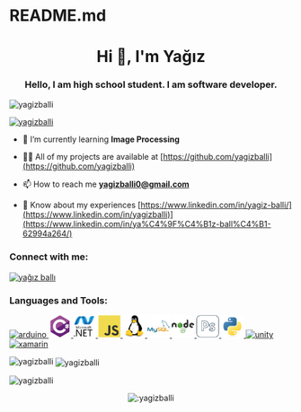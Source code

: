 # README.md
<h1 align="center">Hi 👋, I'm Yağız</h1>
<h3 align="center">Hello, I am high school student. I am software developer.</h3>

<p align="left"> <img src="https://komarev.com/ghpvc/?username=yagizballi&label=Profile%20views&color=0e75b6&style=flat" alt="yagizballi" /> </p>

<p align="left"> <a href="https://github.com/ryo-ma/github-profile-trophy"><img src="https://github-profile-trophy.vercel.app/?username=yagizballi" alt="yagizballi" /></a> </p>

- 🌱 I’m currently learning **Image Processing**

- 👨‍💻 All of my projects are available at [https://github.com/yagizballi](https://github.com/yagizballi)

- 📫 How to reach me **yagizballi0@gmail.com**

- 📄 Know about my experiences [https://www.linkedin.com/in/yagiz-balli/](https://www.linkedin.com/in/yagizballi)](https://www.linkedin.com/in/ya%C4%9F%C4%B1z-ball%C4%B1-62994a264/)

<h3 align="left">Connect with me:</h3>
<p align="left">
<a href="https://linkedin.com/in/yagizballi" target="blank"><img align="center" src="https://raw.githubusercontent.com/rahuldkjain/github-profile-readme-generator/master/src/images/icons/Social/linked-in-alt.svg" alt="yağız ballı" height="30" width="40" /></a>
</p>

<h3 align="left">Languages and Tools:</h3>
<p align="left"> <a href="https://www.arduino.cc/" target="_blank" rel="noreferrer"> <img src="https://cdn.worldvectorlogo.com/logos/arduino-1.svg" alt="arduino" width="40" height="40"/> </a> <a href="https://www.w3schools.com/cs/" target="_blank" rel="noreferrer"> <img src="https://raw.githubusercontent.com/devicons/devicon/master/icons/csharp/csharp-original.svg" alt="csharp" width="40" height="40"/> </a> <a href="https://dotnet.microsoft.com/" target="_blank" rel="noreferrer"> <img src="https://raw.githubusercontent.com/devicons/devicon/master/icons/dot-net/dot-net-original-wordmark.svg" alt="dotnet" width="40" height="40"/> </a> <a href="https://developer.mozilla.org/en-US/docs/Web/JavaScript" target="_blank" rel="noreferrer"> <img src="https://raw.githubusercontent.com/devicons/devicon/master/icons/javascript/javascript-original.svg" alt="javascript" width="40" height="40"/> </a> <a href="https://www.linux.org/" target="_blank" rel="noreferrer"> <img src="https://raw.githubusercontent.com/devicons/devicon/master/icons/linux/linux-original.svg" alt="linux" width="40" height="40"/> </a> <a href="https://www.mysql.com/" target="_blank" rel="noreferrer"> <img src="https://raw.githubusercontent.com/devicons/devicon/master/icons/mysql/mysql-original-wordmark.svg" alt="mysql" width="40" height="40"/> </a> <a href="https://nodejs.org" target="_blank" rel="noreferrer"> <img src="https://raw.githubusercontent.com/devicons/devicon/master/icons/nodejs/nodejs-original-wordmark.svg" alt="nodejs" width="40" height="40"/> </a> <a href="https://www.photoshop.com/en" target="_blank" rel="noreferrer"> <img src="https://raw.githubusercontent.com/devicons/devicon/master/icons/photoshop/photoshop-line.svg" alt="photoshop" width="40" height="40"/> </a> <a href="https://www.python.org" target="_blank" rel="noreferrer"> <img src="https://raw.githubusercontent.com/devicons/devicon/master/icons/python/python-original.svg" alt="python" width="40" height="40"/> </a> <a href="https://unity.com/" target="_blank" rel="noreferrer"> <img src="https://www.vectorlogo.zone/logos/unity3d/unity3d-icon.svg" alt="unity" width="40" height="40"/> </a> <a href="https://dotnet.microsoft.com/apps/xamarin" target="_blank" rel="noreferrer"> <img src="https://raw.githubusercontent.com/detain/svg-logos/780f25886640cef088af994181646db2f6b1a3f8/svg/xamarin.svg" alt="xamarin" width="40" height="40"/> </a> </p>

<p><img align="left" src="https://github-readme-stats.vercel.app/api/top-langs?username=yagizballi&show_icons=true&locale=en&layout=compact" alt="yagizballi" /></p>

<p>&nbsp;<img align="center" src="https://github-readme-stats.vercel.app/api?username=yagizballi&show_icons=true&locale=en" alt="yagizballi" /></p>

<p><img align="center" src="https://github-readme-streak-stats.herokuapp.com/?user=yagizballi&" alt="yagizballi" /></p>

<p align="center"><img src="https://moe-counter.glitch.me/get/@:yagizballi?theme=rule34" alt=":yagizballi" /></p>
